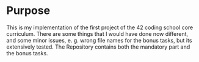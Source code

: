 # Purpose

This is my implementation of the first project of the 42 coding school core curriculum. There are some things that I would have done now different, and some minor issues, e. g. wrong file names for the bonus tasks, but its extensively tested. The Repository contains both the mandatory part and the bonus tasks. 
